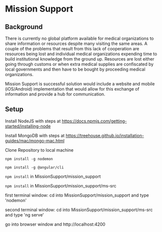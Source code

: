 # Mission Support

## Background
There is currently no global platform available for medical organizations to share information or resources despite many visiting the same areas. A couple of the problems that result from this lack of cooperation are resources being lost and individual medical organizations expending time to build institutional knowledge from the ground up. Resources are lost either going through customs or when extra medical supplies are confiscated by local governments and then have to be bought by proceeding medical organizations. 

Mission Support is successful solution would include a website and mobile (iOS/Android) implementation that would allow for this exchange of information and provide a hub for communication. 

## Setup
Install NodeJS with steps at https://docs.npmjs.com/getting-started/installing-node

Install MongoDB with steps at https://treehouse.github.io/installation-guides/mac/mongo-mac.html

Clone Repository to local machine

`npm install -g nodemon`

`npm install -g @angular/cli`

`npm install` in MissionSupport/mission_support

`npm install` in MissionSupport/mission_support/ms-src

first terminal window: cd into MissionSupport/mission_support and type 'nodemon'

second terminal window: cd into MissionSupport/mission_support/ms-src and type 'ng serve'

go into browser window and http://localhost:4200

